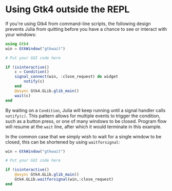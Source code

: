 # Using Gtk4 outside the REPL

If you're using Gtk4 from command-line scripts, the following design prevents Julia from quitting before you have a chance to see or interact with your windows:

```julia
using Gtk4
win = GtkWindow("gtkwait")

# Put your GUI code here

if !isinteractive()
    c = Condition()
    signal_connect(win, :close_request) do widget
        notify(c)
    end
    @async Gtk4.GLib.glib_main()
    wait(c)
end
```

By waiting on a `Condition`, Julia will keep running until a signal handler calls `notify(c)`. This pattern allows for multiple events to trigger the condition, such as a button press, or one of many windows to be closed. Program flow will resume at the `wait` line, after which it would terminate in this example.

In the common case that we simply wish to wait for a single window to be closed, this can be shortened by using `waitforsignal`:

```julia
win = GtkWindow("gtkwait")

# Put your GUI code here

if !isinteractive()
    @async Gtk4.GLib.glib_main()
    Gtk4.GLib.waitforsignal(win,:close_request)
end
```
